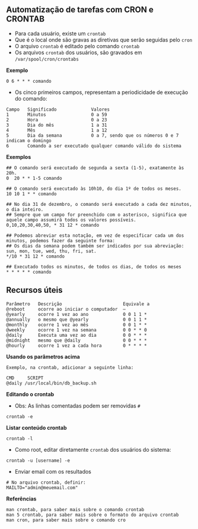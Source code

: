 ## Automatização de tarefas com CRON e CRONTAB

* Para cada usuário, existe um `crontab`
* Que é o local onde são gravas as diretivas que serão seguidas pelo `cron`
* O arquivo `crontab` é editado pelo comando `crontab`
* Os arquivos `crontab` dos usuários, são gravados em `/var/spool/cron/crontabs`

**Exemplo**
```
0 6 * * * comando
```

* Os cinco primeiros campos, representam a periodicidade de execução do comando:

```
Campo	Significado				Valores
1		Minutos					0 a 59
2		Hora					0 a 23
3		Dia do mês				1 a 31
4		Mês						1 a 12
5		Dia da semana			0 a 7, sendo que os números 0 e 7 indicam o domingo
6		Comando a ser executado	qualquer comando válido do sistema
```

**Exemplos**
```
## O comando será executado de segunda a sexta (1-5), exatamente às 20h.
0  20 * * 1-5 comando

## O comando será executado às 10h10, do dia 1º de todos os meses.
10 10 1 * * comando

## No dia 31 de dezembro, o comando será executado a cada dez minutos, o dia inteiro. 
## Sempre que um campo for preenchido com o asterisco, significa que aquele campo assumirá todos os valores possíveis.
0,10,20,30,40,50, * 31 12 * comando

## Podemos abreviar esta notação, em vez de especificar cada um dos minutos, podemos fazer da seguinte forma:
## Os dias da semana podem também ser indicados por sua abreviação: sun, mon, tue, wed, thu, fri, sat.
*/10 * 31 12 * comando

## Executado todos os minutos, de todos os dias, de todos os meses
* * * * * comando
```

## Recursos úteis 
```
Parâmetro	Descrição						Equivale a
@reboot		ocorre ao iniciar o computador	—
@yearly		ocorre 1 vez ao ano				0 0 1 1 *
@annually	o mesmo que @yearly				0 0 1 1 *
@monthly	ocorre 1 vez ao mês				0 0 1 * *
@weekly		ocorre 1 vez na semana			0 0 * * 0
@daily		Executa uma vez ao dia			0 0 * * *
@midnight	mesmo que @daily				0 0 * * *
@hourly		ocorre 1 vez a cada hora		0 * * * *
```

**Usando os parâmetros acima**
```
Exemplo, na crontab, adicionar a seguinte linha:

CMD		SCRIPT
@daily /usr/local/bin/db_backup.sh

```

**Editando o crontab**

* Obs: As linhas comentadas podem ser removidas `#`
```
crontab -e
```

**Listar conteúdo crontab**
```
crontab -l
```

* Como root, editar diretamente `crontab` dos usuários do sistema:
```
crontab -u [username] -e
```

* Enviar email com os resultados
```
# No arquivo crontab, definir:
MAILTO="admin@meuemail.com"
```

**Referências**
```
man crontab, para saber mais sobre o comando crontab
man 5 crontab, para saber mais sobre o formato do arquivo crontab
man cron, para saber mais sobre o comando cro
```


